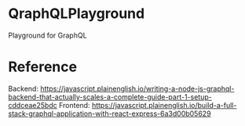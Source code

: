 # QraphQLPlayground
Playground for GraphQL

# Reference
Backend: https://javascript.plainenglish.io/writing-a-node-js-graphql-backend-that-actually-scales-a-complete-guide-part-1-setup-cddceae25bdc
Frontend: https://javascript.plainenglish.io/build-a-full-stack-graphql-application-with-react-express-6a3d00b05629
